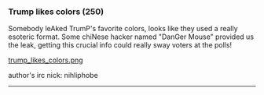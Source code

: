 ### Trump likes colors (250)

Somebody leAked TrumP's favorite colors, looks like they used a really esoteric format. Some chiNese hacker named "DanGer Mouse" provided us the leak, getting this crucial info could really sway voters at the polls!

[trump\_likes\_colors.png](trump_likes_colors.bcddf8152cf2848c058310655c280a7dbb4f22fcc3687f00a26b6e9a57657dc4.png)

author's irc nick: nihliphobe

---

